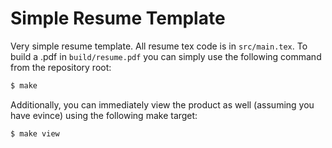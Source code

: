 # Simple Resume Template

Very simple resume template. All resume tex code is in `src/main.tex`. To build a .pdf in `build/resume.pdf` you can simply use the following command from the repository root:

```bash
$ make
```

Additionally, you can immediately view the product as well (assuming you have evince) using the following make target:

```bash
$ make view
```
